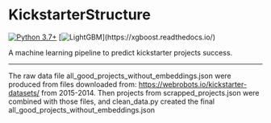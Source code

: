 # KickstarterStructure

[![Python 3.7+](https://img.shields.io/badge/python-3.7%2B-blue)](https://www.python.org/) [![LightGBM]([https://img.shields.io/badge/XGBoost-1.6-orange](https://img.shields.io/badge/LightGBM-1.6-orange))](https://xgboost.readthedocs.io/)

A machine learning pipeline to predict kickstarter projects success.

---

The raw data file all_good_projects_without_embeddings.json were produced from files downloaded from: https://webrobots.io/kickstarter-datasets/ from 2015-2014.
Then projects from scrapped_projects.json were combined with those files, and clean_data.py created the final all_good_projects_without_embeddings.json
